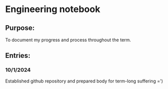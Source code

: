 # Engineering notebook

## Purpose:
To document my progress and process throughout the term.

## Entries:

### 10/1/2024
Established github repository and prepared body for term-long suffering =')
